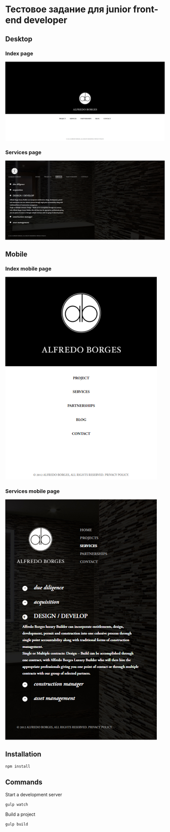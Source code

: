 # Тестовое задание для junior front-end developer

## Desktop

### Index page

![Full index page](images/index-full.png)

### Services page

![Full services page](images/services-full.png)

## Mobile

### Index mobile page

![Full index page](images/index-mobile.png)

### Services mobile page

![Full services page](images/services-mobile.png)

## Installation

```bash
npm install
```

## Commands

Start a development server

```bash
gulp watch
```

Build a project

```bash
gulp build
```
